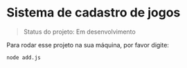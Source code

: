 # Sistema de cadastro de jogos 

> Status do projeto: Em desenvolvimento

Para rodar esse projeto na sua máquina, por favor digite:

```
node add.js
```

